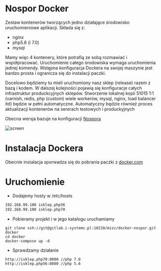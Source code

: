 Nospor Docker
=============

Zestaw kontenerów tworzących jedno działające środowisko uruchomieniowe aplikacji. 
Składa się z:
- nginx
- php5.6 (i 7.0)
- mysql

Mamy więc 4 kontenery, które potrafią ze sobą rozmawiać i współpracować. 
Uruchomienie całego środowiska wymaga uruchomienia jednej komendy. Wstępna
konfiguracja Dockera na swojej maszynie jest bardzo prosta i ogranicza się do
instalacji paczki.

Docelowo będziemy tu mieli uruchomiony nasz sklep (release) razem z bazą i kodem.
W dalszej kolejności pojawią się konfiguracje całych infrastruktur produckcyjnych
sklepów. Stworzenie lokalnej kopii 51015 1:1 (varnish, redis, php (custom) wiele 
workerów, mysql, nginx, load balancer itd) będzie w pełni automatyczne. 
Automatyczny będzie również
proces aktualizacji kontenerów na sererach testowych i produckyjnych

Obecna wersja bazuje na konfiguracji [Nospora](http://nospor.pl/docker-zaprzegamy-kontenery-do-pracy.html)

![screen](http://q.i-systems.pl/file/83f832ae.png)

Instalacja Dockera
==================

Obecnie instalacja sporwadza się do pobrania paczki z [docker.com](https://www.docker.com/products/docker-toolbox)

Uruchomienie
============

- Dodajemy hosty w /etc/hosts

```bash
192.168.99.100 isklep.php56
192.168.99.100 isklep.php70
```
- Pobieramy projekt i w jego katalogu uruchamiamy
 
```
git clone ssh://git@gitlab.i-systems.pl:10210/misc/docker-nospor.git docker
cd docker
docker-compose up -d
```

- Sprawdzamy działanie

```
http://isklep.php70:8080 //php 7.0
http://isklep.php56:8080 //php 5.6
```